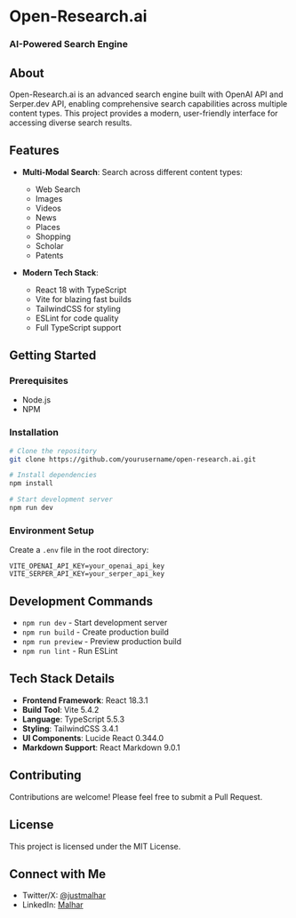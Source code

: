# Open-Research.ai

### AI-Powered Search Engine

## About
Open-Research.ai is an advanced search engine built with OpenAI API and Serper.dev API, enabling comprehensive search capabilities across multiple content types. This project provides a modern, user-friendly interface for accessing diverse search results.

## Features
- **Multi-Modal Search**: Search across different content types:
  - Web Search
  - Images
  - Videos
  - News
  - Places
  - Shopping
  - Scholar
  - Patents

- **Modern Tech Stack**:
  - React 18 with TypeScript
  - Vite for blazing fast builds
  - TailwindCSS for styling
  - ESLint for code quality
  - Full TypeScript support

## Getting Started

### Prerequisites
- Node.js
- NPM

### Installation
```bash
# Clone the repository
git clone https://github.com/yourusername/open-research.ai.git

# Install dependencies
npm install

# Start development server
npm run dev
```

### Environment Setup
Create a `.env` file in the root directory:
```env
VITE_OPENAI_API_KEY=your_openai_api_key
VITE_SERPER_API_KEY=your_serper_api_key
```

## Development Commands
- `npm run dev` - Start development server
- `npm run build` - Create production build
- `npm run preview` - Preview production build
- `npm run lint` - Run ESLint

## Tech Stack Details
- **Frontend Framework**: React 18.3.1
- **Build Tool**: Vite 5.4.2
- **Language**: TypeScript 5.5.3
- **Styling**: TailwindCSS 3.4.1
- **UI Components**: Lucide React 0.344.0
- **Markdown Support**: React Markdown 9.0.1

## Contributing
Contributions are welcome! Please feel free to submit a Pull Request.

## License
This project is licensed under the MIT License.

## Connect with Me
- Twitter/X: [@justmalhar](https://twitter.com/justmalhar)
- LinkedIn: [Malhar](https://linkedin.com/in/justmalhar)
